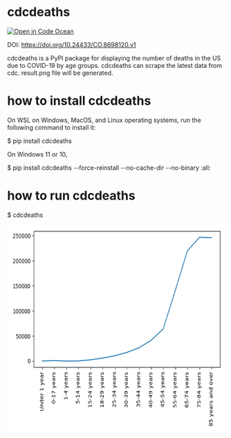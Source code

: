 # cdcdeaths
[![Open in Code Ocean](https://codeocean.com/codeocean-assets/badge/open-in-code-ocean.svg)](https://codeocean.com/capsule/a32b3cd5-c35e-417e-a047-75fc0ad20bc3/tree)

DOI: https://doi.org/10.24433/CO.8698120.v1

cdcdeaths is a PyPI package for displaying the number of deaths in the US due to COVID-19 by age groups.
cdcdeaths can scrape the latest data from cdc.
result.png file will be generated.

# how to install cdcdeaths
On WSL on Windows, MacOS, and Linux operating systems, run the following command to install it:

$ pip install cdcdeaths

On Windows 11 or 10,

$ pip install cdcdeaths --force-reinstall --no-cache-dir --no-binary :all:

# how to run cdcdeaths

$ cdcdeaths

<img src='https://github.com/y-takefuji/cdcdeaths/raw/main/result.png' width=640 height=480>

